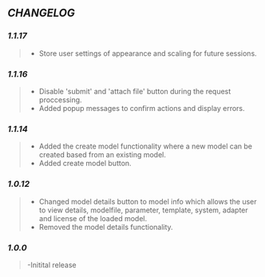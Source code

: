 ## ***CHANGELOG***

### ***1.1.17***
> - Store user settings of appearance and scaling for future
    sessions.

### ***1.1.16***
> - Disable 'submit' and 'attach file' button during the request proccessing.
> - Added popup messages to confirm actions and display errors.

### ***1.1.14***
> - Added the create model functionality where a new model can be created based
    from an existing model.
> - Added create model button.

### ***1.0.12***
> - Changed model details button to model info which allows the user to view
    details, modelfile, parameter, template, system, adapter and license of the
    loaded model.
> - Removed the model details functionality.

### ***1.0.0***
> -Initital release
